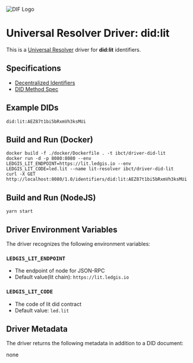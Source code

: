 ![DIF Logo](https://raw.githubusercontent.com/decentralized-identity/universal-resolver/master/docs/logo-dif.png)

# Universal Resolver Driver: did:lit

This is a [Universal Resolver](https://github.com/decentralized-identity/universal-resolver/) driver for **did:lit** identifiers.

## Specifications

* [Decentralized Identifiers](https://w3c.github.io/did-core/)
* [DID Method Spec](https://github.com/ibct-dev/lit-DID/blob/main/docs/did:lit-method-spec_eng_v0.1.0.md)

## Example DIDs

```
did:lit:AEZ87t1bi5bRxmVh3ksMUi
```

## Build and Run (Docker)

```
docker build -f ./docker/Dockerfile . -t ibct/driver-did-lit
docker run -d -p 8080:8080 --env LEDGIS_LIT_ENDPOINT=https://lit.ledgis.io --env LEDGIS_LIT_CODE=led.lit --name lit-resolver ibct/driver-did-lit
curl -X GET http://localhost:8080/1.0/identifiers/did:lit:AEZ87t1bi5bRxmVh3ksMUi
```

## Build and Run (NodeJS)

```
yarn start
```

## Driver Environment Variables

The driver recognizes the following environment variables:

### `LEDGIS_LIT_ENDPOINT`

 * The endpoint of node for JSON-RPC
 * Default value(lit chain): `https://lit.ledgis.io`

### `LEDGIS_LIT_CODE`

 * The code of lit did contract
 * Default value: `led.lit`

## Driver Metadata

The driver returns the following metadata in addition to a DID document:

none